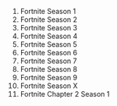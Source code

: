 1. Fortnite Season 1
2. Fortnite Season 2
3. Fortnite Season 3
4. Fortnite Season 4
5. Fortnite Season 5
6. Fortnite Season 6
7. Fortnite Season 7
8. Fortnite Season 8
9. Fortnite Season 9
10. Fortnite Season X
11. Fortnite Chapter 2 Season 1
